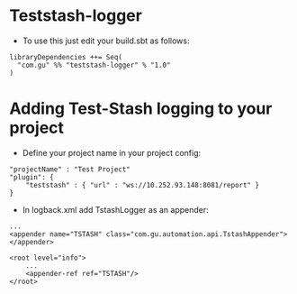 # Teststash-logger
- To use this just edit your build.sbt as follows:
```
libraryDependencies ++= Seq(
  "com.gu" %% "teststash-logger" % "1.0"
)
```

# Adding Test-Stash logging to your project
- Define your project name in your project config:
```
"projectName" : "Test Project"
"plugin": {
    "teststash" : { "url" : "ws://10.252.93.148:8081/report" }
}
```

- In logback.xml add TstashLogger as an appender:
```
...
<appender name="TSTASH" class="com.gu.automation.api.TstashAppender">
</appender>

<root level="info">
    ...
    <appender-ref ref="TSTASH"/>
</root>
```
